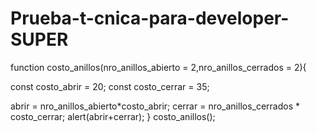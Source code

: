 # Prueba-t-cnica-para-developer-SUPER
function costo_anillos(nro_anillos_abierto = 2,nro_anillos_cerrados = 2){

const costo_abrir = 20;
const costo_cerrar = 35;

abrir = nro_anillos_abierto*costo_abrir;
cerrar = nro_anillos_cerrados * costo_cerrar;
alert(abrir+cerrar);
}
costo_anillos();
